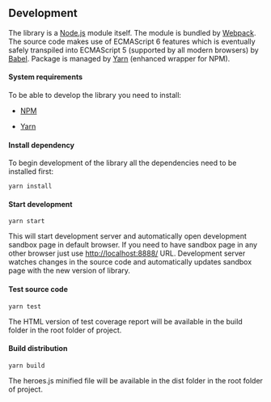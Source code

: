 ## Development
The library is a [Node.js](https://nodejs.org/en/) module itself. The module is
bundled by [Webpack](https://webpack.js.org/). The source code makes use of ECMAScript 6 features
which is eventually safely transpiled into ECMAScript 5 (supported by all modern browsers) by 
[Babel](http://babeljs.io/). Package is managed by [Yarn](https://yarnpkg.com/) (enhanced wrapper
for NPM).

#### System requirements
To be able to develop the library you need to install:  

* [NPM](https://docs.npmjs.com/getting-started/installing-node)  

* [Yarn](https://yarnpkg.com/en/docs/install)


#### Install dependency
To begin development of the library all the dependencies need to be installed first:

```
yarn install
```

#### Start development
```
yarn start
```
This will start development server and automatically open development sandbox page in default browser. 
If you need to have sandbox page in any other browser just use [http://localhost:8888/](http://localhost:8888/) URL. 
Development server watches changes in the source code and automatically updates sandbox page with the new version of library.

#### Test source code
```
yarn test
```
The HTML version of test coverage report will be available in the build folder in the root
folder of project.

#### Build distribution
```
yarn build
```
The heroes.js minified file will be available in the dist folder in the root folder of project.
